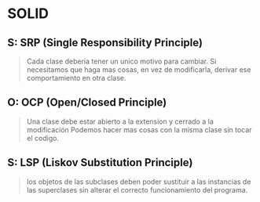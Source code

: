 # SOLID
## S: SRP (Single Responsibility Principle)
> Cada clase deberia tener un unico motivo para cambiar. Si necesitamos que haga mas cosas, en vez de modificarla, derivar ese comportamiento en otra clase.

## O: OCP (Open/Closed Principle)
> Una clase debe estar abierto a la extension y cerrado a la modificación
> Podemos hacer mas cosas con la misma clase sin tocar el codigo. 

## S: LSP (Liskov Substitution Principle)
>los objetos de las subclases deben poder sustituir a las instancias de las superclases sin alterar el correcto funcionamiento del programa.

